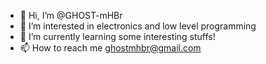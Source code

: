 - 👋 Hi, I’m @GHOST-mHBr
- 👀 I’m interested in electronics and low level programming
- 🌱 I’m currently learning some interesting stuffs!
- 📫 How to reach me ghostmhbr@gmail.com

<!---
GHOST-mHBr/GHOST-mHBr is a ✨ special ✨ repository because its `README.md` (this file) appears on your GitHub profile.
You can click the Preview link to take a look at your changes.
--->
